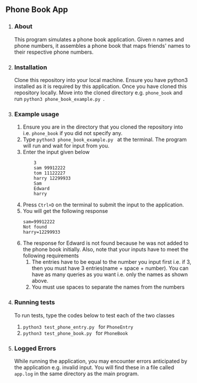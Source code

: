 ## Phone Book App

1. ### About
    This program simulates a phone book application. Given n​ names and phone numbers, it assembles a phone book that maps friends' names to their respective phone numbers.

1. ### Installation  
    Clone this repository into your local machine. Ensure you have python3 installed as it is required by this application. Once you have cloned this repository locally. Move into the cloned directory e.g. `phone_book` and run `python3 phone_book_example.py `. 

1. ### Example usage
    1. Ensure you are in the directory that you cloned the repository into i.e. `phone_book` if you did not specify any.
    1. Type `python3 phone_book_example.py ` at the terminal. The program will run and wait for input from you.
    1. Enter the input given below
        ```
            3  
            sam 99912222 
            tom 11122227
            harry 12299933 
            Sam 
            Edward 
            harry
        ```
    1. Press `Ctrl+D` on the terminal to submit the input to the application.
    1. You will get the following response
        ```
        sam=99912222 
        Not found 
        harry=12299933
        ```
    1. The response for Edward is not found because he was not added to the phone book initially. Also, note that your inputs have to meet the following requirements
        1. The entries have to be equal to the number you input first i.e. if 3, then you must have 3 entries(name + space + number). You can have as many queries as you want i.e. only the names as shown above.
        1. You must use spaces to separate the names from the numbers

1. ### Running tests
    To run tests, type the codes below to test each of the two classes
    1. `python3 test_phone_entry.py ` for `PhoneEntry`
    1. `python3 test_phone_book.py ` for `PhoneBook`

1. ### Logged Errors
    While running the application, you may encounter errors anticipated by the application e.g. invalid input. You will find these in a file called `app.log` in the same directory as the main program.
